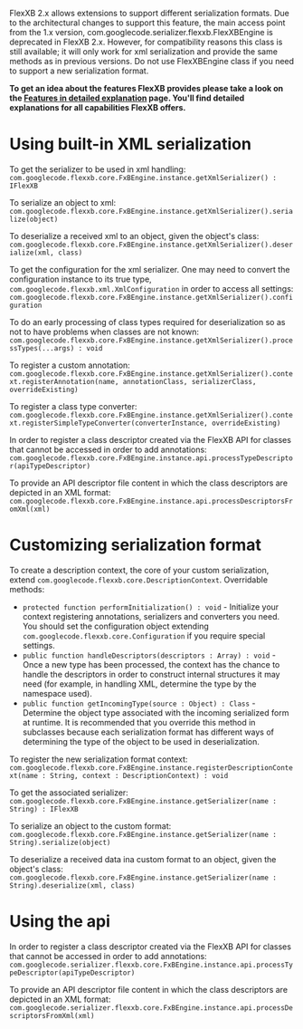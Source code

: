 FlexXB 2.x allows extensions to support different serialization formats. Due to the architectural changes to support this feature, the main access point from the 1.x version, com.googlecode.serializer.flexxb.FlexXBEngine is deprecated in FlexXB 2.x. However, for compatibility reasons this class is still available; it will only work for xml serialization and provide the same methods as in previous versions. Do not use FlexXBEngine class if you need to support a new serialization format.

**To get an idea about the features FlexXB provides please take a look on the [Features in detailed explanation](FeaturesExplained.md) page. You'll find detailed explanations for all capabilities FlexXB offers.**

# Using built-in XML serialization #

To get the serializer to be used in xml handling:<br />
`com.googlecode.flexxb.core.FxBEngine.instance.getXmlSerializer() : IFlexXB`

To serialize an object to xml:<br />
`com.googlecode.flexxb.core.FxBEngine.instance.getXmlSerializer().serialize(object)`

To deserialize a received xml to an object, given the object's class:<br />
`com.googlecode.flexxb.core.FxBEngine.instance.getXmlSerializer().deserialize(xml, class)`

To get the configuration for the xml serializer. One may need to convert the configuration instance to its true type, `com.googlecode.flexxb.xml.XmlConfiguration` in order to access all settings:<br />
`com.googlecode.flexxb.core.FxBEngine.instance.getXmlSerializer().configuration`

To do an early processing of class types required for deserialization so as not to have problems when classes are not known:<br />
`com.googlecode.flexxb.core.FxBEngine.instance.getXmlSerializer().processTypes(...args) : void`

To register a custom annotation:<br />
`com.googlecode.flexxb.core.FxBEngine.instance.getXmlSerializer().context.registerAnnotation(name, annotationClass, serializerClass, overrideExisting)`

To register a class type converter:<br />
`com.googlecode.flexxb.core.FxBEngine.instance.getXmlSerializer().context.registerSimpleTypeConverter(converterInstance, overrideExisting)`

In order to register a class descriptor created via the FlexXB API for classes that cannot be accessed in order to add annotations:
`com.googlecode.flexxb.core.FxBEngine.instance.api.processTypeDescriptor(apiTypeDescriptor)`

To provide an API descriptor file content in which the class descriptors are depicted in an XML format:<br />
`com.googlecode.flexxb.core.FxBEngine.instance.api.processDescriptorsFromXml(xml)`

# Customizing serialization format #

To create a description context, the core of your custom serialization, extend
`com.googlecode.flexxb.core.DescriptionContext`. Overridable methods:
  * `protected function performInitialization() : void` - Initialize your context registering annotations, serializers and converters you need. You should set the configuration object extending `com.googlecode.flexxb.core.Configuration` if you require special settings.
  * `public function handleDescriptors(descriptors : Array) : void` - Once a new type has been processed, the context has the chance to handle the descriptors in order to construct internal structures it may need (for example, in handling XML, determine the type by the namespace used).
  * `public function getIncomingType(source : Object) : Class` - Determine the object type associated with the incoming serialized form at runtime. It is recommended that you override this method in subclasses because each serialization format has different ways of determining the type of the object to be used in deserialization.

To register the new serialization format context:
`com.googlecode.flexxb.core.FxBEngine.instance.registerDescriptionContext(name : String, context : DescriptionContext) : void`

To get the associated serializer:
`com.googlecode.flexxb.core.FxBEngine.instance.getSerializer(name : String) : IFlexXB`

To serialize an object to the custom format:<br />
`com.googlecode.flexxb.core.FxBEngine.instance.getSerializer(name : String).serialize(object)`

To deserialize a received data ina custom format to an object, given the object's class:<br />
`com.googlecode.flexxb.core.FxBEngine.instance.getSerializer(name : String).deserialize(xml, class)`

# Using the api #

In order to register a class descriptor created via the FlexXB API for classes that cannot be accessed in order to add annotations:<br />
`com.googlecode.serializer.flexxb.core.FxBEngine.instance.api.processTypeDescriptor(apiTypeDescriptor)`

To provide an API descriptor file content in which the class descriptors are depicted in an XML format:<br />
`com.googlecode.serializer.flexxb.core.FxBEngine.instance.api.processDescriptorsFromXml(xml)`